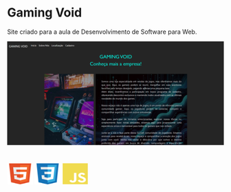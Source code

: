 # Gaming Void
Site criado para a aula de Desenvolvimento de Software para Web.

 
<p align="center">
 
<img width="700px" src="./readme/site-about.png"/>

</p>

#

<div align="center" style="display:inline-block">
  <img align="center" alt="HTML" height="50" width="60" src="https://raw.githubusercontent.com/devicons/devicon/master/icons/html5/html5-original.svg">
  <img align="center" alt="CSS" height="50" width="60" src="https://raw.githubusercontent.com/devicons/devicon/master/icons/css3/css3-original.svg">
  <img align="center" alt="Js" height="50" width="60" src="https://raw.githubusercontent.com/devicons/devicon/master/icons/javascript/javascript-plain.svg">
</div>

#
<!---
<h2>✨ <a href="https://pibcapaoredondo.vercel.app/" target"_blank">Clique aqui</a> para navegar por ele! ✨</h2>
-->

